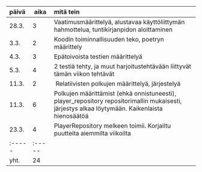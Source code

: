 | päivä | aika 	| mitä tein |
| :-----| :-----| :-----|
| 28.3. | 3    	| Vaatimusmäärittelyä, alustavaa käyttöliittymän hahmottelua, tuntikirjanpidon aloittaminen |
| 3.3.	| 2  | Koodin toiminnallisuuden teko, poetryn määrittely |	
| 4.3.	| 3	 | Epätoivoista testien määrittelyä
| 5.3.	| 4	 | 2 testiä tehty, ja muut harjoitustehtävään liittyvät tämän viikon tehtävät |
|11.3.  | 2  | Relatiivisten polkujen määrittelyä, järjestelyä |
|11.3.  | 6  | Polkujen määrittämist (ehkä onnistuneesti), player_repository repositorimallin mukaisesti, järjestys alkaa löytymään. Kaikenlaista hienosäätöä |
|23.3.  | 4  | PlayerRepository melkeen toimii. Korjailtu puutteita aiemmilta viikoilta |  
|:----- | :-----|            |
| yht.  | 24 |
